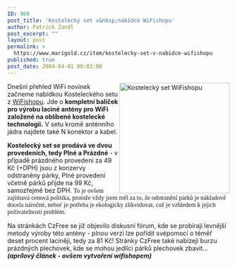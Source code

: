 ```yaml
---
ID: 960
post_title: 'Kostelecký set v&nbsp;nabídce WiFishopu'
author: Patrick Zandl
post_excerpt: ""
layout: post
permalink: >
  https://www.marigold.cz/item/kostelecky-set-v-nabidce-wifishopu
published: true
post_date: 2004-04-01 08:02:00
---
```

<P><IMG height=250 alt="Kostelecký set WiFishopu" src="/wp-content/uploads/kosteleckyset.gif" width=250 align=right>Dnešní přehled WiFi novinek začneme nabídkou Kosteleckého setu z <A href="http://www.wifishop.cz/" target=_blank>WiFishopu</A>. Jde o <STRONG>kompletní balíček pro výrobu laciné antény pro WiFi založené na oblíbené kostelecké technologii.</STRONG> V setu kromě anténního jádra najdete také N konektor a kabel. </P>
<P><STRONG>Kostelecký set se prodává ve dvou provedeních, tedy Plné a Prázdné</STRONG> - v případě prázdného provedení za 49 Kč (+DPH) jsou z konzervy odstraněny párky, Plné provedení včetně párků přijde na 99 Kč, samozřejmě bez DPH. <FONT face=Times>To je ovšem zajímavá cenová politika, protože vždy jsem měl za to, že odstranění párků je nákladově docela náročné, neboť je potřeba je ekologicky zlikvidovat, což je vzhledem k jejich poživatelnosti problém. </FONT></P>
<P>Na stránkách CzFree se již objevilo diskusní fórum, kde se probírají levnější metody výroby této antény - plnou verzi lze pořídit svépomocí o téměř deset procent laciněji, tedy za 81 Kč! Stránky CzFree také nabízejí burzu prázdných plechovek, kde se mohou jedlíci párků plechovek zbavit... <STRONG><EM>(aprílový článek - ovšem vytvoření wifishopem)</EM></STRONG></P>